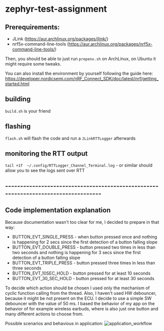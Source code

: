# zephyr-test-assignment

## Prerequirements:
* JLink (https://aur.archlinux.org/packages/jlink/)
* nrf5x-command-line-tools (https://aur.archlinux.org/packages/nrf5x-command-line-tools/)

Then, you should be able to just run `prepenv.sh` on ArchLinux, on Ubuntu it might require some tweaks.

You can also install the environment by yourself following the guide here: 
https://developer.nordicsemi.com/nRF_Connect_SDK/doc/latest/nrf/getting_started.html

## building
`build.sh` is your friend

## flashing
`flash.sh` will flash the code and run a `JLinkRTTLogger` afterwards

## monitoring the RTT output
`tail +1f  ~/.config/RTTLogger_Channel_Terminal.log` - or similar should allow you to see the logs sent over RTT
## -----------------------------------------------------------------------------------
## Code implementation explanation
  Because documentation wasn't too clear for me, I decided to prepare in that way:
* BUTTON_EVT_SINGLE_PRESS - when button pressed once and nothing is happening for 2 secs since the first detection of a button falling slope
* BUTTON_EVT_DOUBLE_PRESS - button pressed two times in less than two seconds and nothing is happening for 3 secs since the first detection of a button falling slope
* BUTTON_EVT_TRIPLE_PRESS - button pressed three times in less than three seconds
* BUTTON_EVT_10SEC_HOLD - button pressed for at least 10 seconds
* BUTTON_EVT_30_SEC_HOLD - button pressed for at least 30 seconds
  
To decide which action should be chosen I used only the mechanism of cyclic function calling from the thread.
Also, I haven't used HW debouncer, because it might be not present on the ECU. I decide to use a simple SW debouncer with the value of 50 ms.
I based the behavior of my app on the behavior of for example wireless earbuds, where is also just one button and many different actions to choose from.

Possible scenarios and behavious in application:
![application_workflow](https://github.com/pkazimierowicz/zephyr-test-assignment/blob/MainFunctionalitiesImpl/Zephyr_Workflow.jpg?raw=true)
